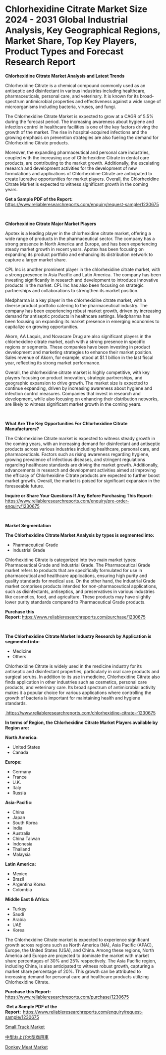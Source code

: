 <p><h1>Chlorhexidine Citrate Market Size 2024 - 2031 Global Industrial Analysis, Key Geographical Regions, Market Share, Top Key Players, Product Types and Forecast Research Report</h1></p><p><strong>Chlorhexidine Citrate Market Analysis and Latest Trends</strong></p>
<p><p>Chlorhexidine Citrate is a chemical compound commonly used as an antiseptic and disinfectant in various industries including healthcare, pharmaceuticals, personal care, and veterinary. It is known for its broad-spectrum antimicrobial properties and effectiveness against a wide range of microorganisms including bacteria, viruses, and fungi.</p><p>The Chlorhexidine Citrate Market is expected to grow at a CAGR of 5.5% during the forecast period. The increasing awareness about hygiene and infection control in healthcare facilities is one of the key factors driving the growth of the market. The rise in hospital-acquired infections and the growing emphasis on prevention strategies are also fueling the demand for Chlorhexidine Citrate products.</p><p>Moreover, the expanding pharmaceutical and personal care industries, coupled with the increasing use of Chlorhexidine Citrate in dental care products, are contributing to the market growth. Additionally, the escalating research and development activities for the development of new formulations and applications of Chlorhexidine Citrate are anticipated to create lucrative opportunities for market players. Overall, the Chlorhexidine Citrate Market is expected to witness significant growth in the coming years.</p></p>
<p><strong>Get a Sample PDF of the Report:&nbsp;</strong> <a href="https://www.reliableresearchreports.com/enquiry/request-sample/1230675">https://www.reliableresearchreports.com/enquiry/request-sample/1230675</a></p>
<p>&nbsp;</p>
<p><strong>Chlorhexidine Citrate Major Market Players</strong></p>
<p><p>Apotex is a leading player in the chlorhexidine citrate market, offering a wide range of products in the pharmaceutical sector. The company has a strong presence in North America and Europe, and has been experiencing steady market growth in recent years. Apotex has been focusing on expanding its product portfolio and enhancing its distribution network to capture a larger market share.</p><p>CPL Inc is another prominent player in the chlorhexidine citrate market, with a strong presence in Asia Pacific and Latin America. The company has been investing significantly in research and development to introduce innovative products in the market. CPL Inc has also been focusing on strategic partnerships and collaborations to strengthen its market position.</p><p>Medpharma is a key player in the chlorhexidine citrate market, with a diverse product portfolio catering to the pharmaceutical industry. The company has been experiencing robust market growth, driven by increasing demand for antiseptic products in healthcare settings. Medpharma has been focusing on expanding its market presence in emerging economies to capitalize on growing opportunities.</p><p>Akorn, AA Laquis, and Novacare Drug are also significant players in the chlorhexidine citrate market, each with a strong presence in specific regions or segments. These companies have been investing in product development and marketing strategies to enhance their market position. Sales revenue of Akorn, for example, stood at $1.1 billion in the last fiscal year, reflecting its strong market performance.</p><p>Overall, the chlorhexidine citrate market is highly competitive, with key players focusing on product innovation, strategic partnerships, and geographic expansion to drive growth. The market size is expected to continue expanding, driven by increasing awareness about hygiene and infection control measures. Companies that invest in research and development, while also focusing on enhancing their distribution networks, are likely to witness significant market growth in the coming years.</p></p>
<p>&nbsp;</p>
<p><strong>What Are The Key Opportunities For Chlorhexidine Citrate Manufacturers?</strong></p>
<p><p>The Chlorhexidine Citrate market is expected to witness steady growth in the coming years, with an increasing demand for disinfectant and antiseptic products across various industries including healthcare, personal care, and pharmaceuticals. Factors such as rising awareness regarding hygiene, growing prevalence of infectious diseases, and stringent regulations regarding healthcare standards are driving the market growth. Additionally, advancements in research and development activities aimed at improving the efficacy of Chlorhexidine Citrate products are expected to further boost market growth. Overall, the market is poised for significant expansion in the foreseeable future.</p></p>
<p><strong>Inquire or Share Your Questions If Any Before Purchasing This Report:</strong> <a href="https://www.reliableresearchreports.com/enquiry/pre-order-enquiry/1230675">https://www.reliableresearchreports.com/enquiry/pre-order-enquiry/1230675</a></p>
<p>&nbsp;</p>
<p><strong>Market Segmentation</strong></p>
<p><strong>The Chlorhexidine Citrate Market Analysis by types is segmented into:</strong></p>
<p><ul><li>Pharmaceutical Grade</li><li>Industrial Grade</li></ul></p>
<p><p>Chlorhexidine Citrate is categorized into two main market types: Pharmaceutical Grade and Industrial Grade. The Pharmaceutical Grade market refers to products that are specifically formulated for use in pharmaceutical and healthcare applications, ensuring high purity and quality standards for medical use. On the other hand, the Industrial Grade market comprises products intended for non-pharmaceutical applications, such as disinfectants, antiseptics, and preservatives in various industries like cosmetics, food, and agriculture. These products may have slightly lower purity standards compared to Pharmaceutical Grade products.</p></p>
<p><strong>Purchase this Report:&nbsp;</strong><a href="https://www.reliableresearchreports.com/purchase/1230675">https://www.reliableresearchreports.com/purchase/1230675</a></p>
<p>&nbsp;</p>
<p><strong>The Chlorhexidine Citrate Market Industry Research by Application is segmented into:</strong></p>
<p><ul><li>Medicine</li><li>Others</li></ul></p>
<p><p>Chlorhexidine Citrate is widely used in the medicine industry for its antiseptic and disinfectant properties, particularly in oral care products and surgical scrubs. In addition to its use in medicine, Chlorhexidine Citrate also finds application in other industries such as cosmetics, personal care products, and veterinary care. Its broad spectrum of antimicrobial activity makes it a popular choice for various applications where controlling the growth of bacteria is important for maintaining health and hygiene standards.</p></p>
<p><a href="https://www.reliableresearchreports.com/chlorhexidine-citrate-r1230675">&nbsp;https://www.reliableresearchreports.com/chlorhexidine-citrate-r1230675</a></p>
<p><strong>In terms of Region, the Chlorhexidine Citrate Market Players available by Region are:</strong></p>
<p>
    <p> <strong> North America: </strong>
        <ul>
            <li>United States</li>
            <li>Canada</li>
        </ul>
        </p> 
    <p> <strong> Europe: </strong>
        <ul>
            <li>Germany</li>
            <li>France</li>
            <li>U.K.</li>
            <li>Italy</li>
            <li>Russia</li>
        </ul>
        </p> 
    <p> <strong> Asia-Pacific: </strong>
        <ul>
            <li>China</li>
            <li>Japan</li>
            <li>South Korea</li>
            <li>India</li>
            <li>Australia</li>
            <li>China Taiwan</li>
            <li>Indonesia</li>
            <li>Thailand</li>
            <li>Malaysia</li>
        </ul>
        </p> 
    <p> <strong> Latin America: </strong>
        <ul>
            <li>Mexico</li>
            <li>Brazil</li>
            <li>Argentina Korea</li>
            <li>Colombia</li>
        </ul>
        </p> 
    <p> <strong> Middle East & Africa: </strong>
        <ul>
            <li>Turkey</li>
            <li>Saudi</li>
            <li>Arabia</li>
            <li>UAE</li>
            <li>Korea</li>
        </ul>
    </p>
    </p>
<p><p>The Chlorhexidine Citrate market is expected to experience significant growth across regions such as North America (NA), Asia Pacific (APAC), Europe, the United States (USA), and China. Among these regions, North America and Europe are projected to dominate the market with market share percentages of 30% and 25% respectively. The Asia Pacific region, including China, is also anticipated to witness robust growth, capturing a market share percentage of 20%. This growth can be attributed to increasing demand for personal care and healthcare products utilizing Chlorhexidine Citrate.</p></p>
<p><strong>Purchase this Report: </strong><a href="https://www.reliableresearchreports.com/purchase/1230675">https://www.reliableresearchreports.com/purchase/1230675</a></p>
<p>&nbsp;<strong>Get a Sample PDF of the Report:&nbsp;&nbsp;</strong><a href="https://www.reliableresearchreports.com/enquiry/request-sample/1230675">https://www.reliableresearchreports.com/enquiry/request-sample/1230675</a></p>
<p><strong></strong></p>
<p><p><a href="https://github.com/sonuprakash1/Market-Research-Report-List-3/blob/main/small-truck-market.md">Small Truck Market</a></p><p><a href="https://github.com/TerrellConn/Market-Research-Report-List-2/blob/main/6159367179150.md">中型および大型商用車</a></p><p><a href="https://github.com/Whitneyboyettebo9kiw7yr13/Market-Research-Report-List-3/blob/main/donkey-meat-market.md">Donkey Meat Market</a></p></p>